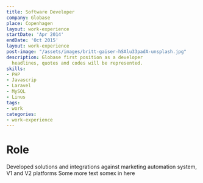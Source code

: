 ```yaml
---
title: Software Developer
company: Globase
place: Copenhagen
layout: work-experience
startDate: 'Apr 2014'
endDate: 'Oct 2015'
layout: work-experience
post-image: "/assets/images/britt-gaiser-hSAlu33padA-unsplash.jpg"
description: Globase first position as a developer
  headlines, quotes and codes will be represented.
skills:
- PHP
- Javascrip
- Laravel
- MySQL
- Linus
tags:
- work
categories:
- work-experience
---
```


# Role
Developed solutions and integrations against marketing automation system, V1 and V2 platforms
Some more text somex in here 

